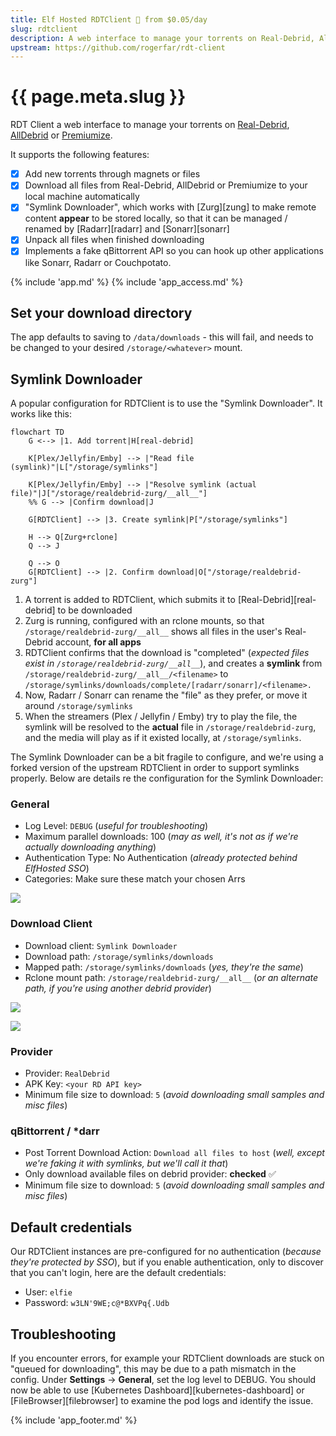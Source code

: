 ```yaml
---
title: Elf Hosted RDTClient 🧝 from $0.05/day
slug: rdtclient
description: A web interface to manage your torrents on Real-Debrid, AllDebrid or Premiumize
upstream: https://github.com/rogerfar/rdt-client
---
```


# {{ page.meta.slug }}

RDT Client a web interface to manage your torrents on [Real-Debrid](https://real-debrid.com/?id=1348683), [AllDebrid](https://alldebrid.com/?uid=2v91l) or [Premiumize](https://www.premiumize.me/).

It supports the following features:

* [x] Add new torrents through magnets or files
* [x] Download all files from Real-Debrid, AllDebrid or Premiumize to your local machine automatically
* [x] "Symlink Downloader", which works with [Zurg][zung] to make remote content **appear** to be stored locally, so that it can be managed / renamed by [Radarr][radarr] and [Sonarr][sonarr]
* [x] Unpack all files when finished downloading
* [x] Implements a fake qBittorrent API so you can hook up other applications like Sonarr, Radarr or Couchpotato.

{% include 'app.md' %}
{% include 'app_access.md' %}

## Set your download directory

The app defaults to saving to `/data/downloads` - this will fail, and needs to be changed to your desired `/storage/<whatever>` mount.

## Symlink Downloader

A popular configuration for RDTClient is to use the "Symlink Downloader". It works like this:

```mermaid
flowchart TD
    G <--> |1. Add torrent|H[real-debrid]

    K[Plex/Jellyfin/Emby] --> |"Read file (symlink)"|L["/storage/symlinks"]

    K[Plex/Jellyfin/Emby] --> |"Resolve symlink (actual file)"|J["/storage/realdebrid-zurg/__all__"]
    %% G --> |Confirm download|J

    G[RDTClient] --> |3. Create symlink|P["/storage/symlinks"]

    H --> Q[Zurg+rclone]
    Q --> J

    Q --> O
    G[RDTClient] --> |2. Confirm download|O["/storage/realdebrid-zurg"]
```

1. A torrent is added to RDTClient, which submits it to [Real-Debrid][real-debrid] to be downloaded
2. Zurg is running, configured with an rclone mounts, so that `/storage/realdebrid-zurg/__all__` shows all files in the user's Real-Debrid account, **for all apps**
3. RDTClient confirms that the download is "completed" (*expected files exist in `/storage/realdebrid-zurg/__all__`*), and creates a **symlink** from `/storage/realdebrid-zurg/__all__/<filename>` to `/storage/symlinks/downloads/complete/[radarr/sonarr]/<filename>.`
4. Now, Radarr / Sonarr can rename the "file" as they prefer, or move it around `/storage/symlinks`
5. When the streamers (Plex / Jellyfin / Emby) try to play the file, the symlink will be resolved to the **actual** file in `/storage/realdebrid-zurg`, and the media will play as if it existed locally, at `/storage/symlinks`.

The Symlink Downloader can be a bit fragile to configure, and we're using a forked version of the upstream RDTClient in order to support symlinks properly. Below are details re the configuration for the Symlink Downloader:

### General

* Log Level: `DEBUG` (*useful for troubleshooting*)
* Maximum parallel downloads: 100 (*may as well, it's not as if we're actually downloading anything*)
* Authentication Type: No Authentication (*already protected behind ElfHosted SSO*)
* Categories: Make sure these match your chosen Arrs

![](/images/rdt-client-symlink-downloader-general.png)

### Download Client

* Download client: `Symlink Downloader`
* Download path: `/storage/symlinks/downloads`
* Mapped path: `/storage/symlinks/downloads` (*yes, they're the same*)
* Rclone mount path: `/storage/realdebrid-zurg/__all__` (*or an alternate path, if you're using another debrid provider*)

![](/images/rdt-client-symlink-downloader-download-client-1.png)

![](/images/rdt-client-symlink-downloader-download-client-2.png)

### Provider

* Provider: `RealDebrid`
* APK Key: `<your RD API key>`
* Minimum file size to download: `5` (*avoid downloading small samples and misc files*)

### qBittorrent / *darr

* Post Torrent Download Action: `Download all files to host` (*well, except we're faking it with symlinks, but we'll call it that*)
* Only download available files on debrid provider: **checked** :white_check_mark:
* Minimum file size to download: `5` (*avoid downloading small samples and misc files*)

## Default credentials

Our RDTClient instances are pre-configured for no authentication (*because they're protected by SSO*), but if you enable authentication, only to discover that you can't login, here are the default credentials:

* User: `elfie`
* Password: `w3LN'9WE;c@*BXVPq{.Udb`

## Troubleshooting

If you encounter errors, for example your RDTClient downloads are stuck on "queued for downloading", this may be due to a path mismatch in the config. Under **Settings** -> **General**, set the log level to DEBUG. You should now be able to use [Kubernetes Dashboard][kubernetes-dashboard] or [FileBrowser][filebrowser] to examine the pod logs and identify the issue.

{% include 'app_footer.md' %}